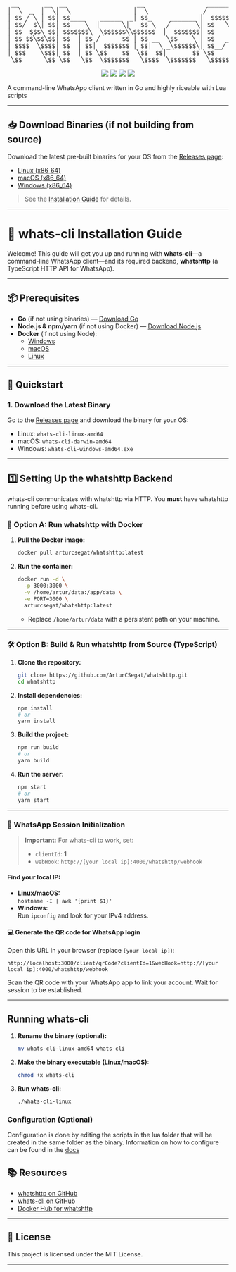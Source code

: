 <p align="center">
<pre>
 __       __  __                   __                 ______   __  __ 
│  ╲  _  │  ╲│  ╲                 │  ╲               ╱      ╲ │  ╲│  ╲
│ $$ ╱ ╲ │ $$│ $$____    ______  _│ $$_     _______ │  $$$$$$╲│ $$ ╲$$
│ $$╱  $╲│ $$│ $$    ╲  │      ╲│   $$ ╲   ╱       ╲│ $$   ╲$$│ $$│  ╲
│ $$  $$$╲ $$│ $$$$$$$╲  ╲$$$$$$╲╲$$$$$$  │  $$$$$$$│ $$      │ $$│ $$
│ $$ $$╲$$╲$$│ $$  │ $$ ╱      $$ │ $$ __  ╲$$    ╲ │ $$   __ │ $$│ $$
│ $$$$  ╲$$$$│ $$  │ $$│  $$$$$$$ │ $$│  ╲ _╲$$$$$$╲│ $$__╱  ╲│ $$│ $$
│ $$$    ╲$$$│ $$  │ $$ ╲$$    $$  ╲$$  $$│       $$ ╲$$    $$│ $$│ $$
 ╲$$      ╲$$ ╲$$   ╲$$  ╲$$$$$$$   ╲$$$$  ╲$$$$$$$   ╲$$$$$$  ╲$$ ╲$$
</pre>
</p>

<p align="center">
  <img src="https://img.shields.io/badge/Go-frontend-blue?logo=go" />
  <img src="https://img.shields.io/badge/Lua-scripting-lightgrey?logo=lua" />
  <img src="https://img.shields.io/badge/TypeScript-backend-blue?logo=typescript" />
  <img src="https://img.shields.io/badge/Docker-backend-blue?logo=docker" />
</p>

A command-line WhatsApp client written in Go and highly riceable with Lua scripts

---

## 📥 Download Binaries (if not building from source)

Download the latest pre-built binaries for your OS from the [Releases page](https://github.com/ArturCSegat/whats-cli/releases/latest):

- [Linux (x86_64)](https://github.com/ArturCSegat/whats-cli/releases/latest/download/whats-cli-linux-amd64)
- [macOS (x86_64)](https://github.com/ArturCSegat/whats-cli/releases/latest/download/whats-cli-darwin-amd64)
- [Windows (x86_64)](https://github.com/ArturCSegat/whats-cli/releases/latest/download/whats-cli-windows-amd64.exe)

> See the [Installation Guide](#-installation-guide) for details.

---

# 🚀 whats-cli Installation Guide

Welcome! This guide will get you up and running with **whats-cli**—a command-line WhatsApp client—and its required backend, **whatshttp** (a TypeScript HTTP API for WhatsApp).

---

## 📦 Prerequisites

- **Go** (if not using binaries) — [Download Go](https://golang.org/dl/)
- **Node.js & npm/yarn** (if not using Docker) — [Download Node.js](https://nodejs.org/)
- **Docker** (if not using Node):  
  - [Windows](https://docs.docker.com/windows/started)
  - [macOS](https://docs.docker.com/mac/started/)
  - [Linux](https://docs.docker.com/linux/started/)

---

## 🏁 Quickstart

### 1. Download the Latest Binary

Go to the [Releases page](https://github.com/ArturCSegat/whats-cli/releases/latest) and download the binary for your OS:

- Linux: `whats-cli-linux-amd64`
- macOS: `whats-cli-darwin-amd64`
- Windows: `whats-cli-windows-amd64.exe`

---

## 1️⃣ Setting Up the whatshttp Backend

whats-cli communicates with whatshttp via HTTP. You **must** have whatshttp running before using whats-cli.

### 🐳 Option A: Run whatshttp with Docker

1. **Pull the Docker image:**
   ```bash
   docker pull arturcsegat/whatshttp:latest
   ```

2. **Run the container:**
   ```bash
   docker run -d \
     -p 3000:3000 \
     -v /home/artur/data:/app/data \
     -e PORT=3000 \
     arturcsegat/whatshttp:latest
   ```
   - Replace `/home/artur/data` with a persistent path on your machine.

---

### 🛠️ Option B: Build & Run whatshttp from Source (TypeScript)

1. **Clone the repository:**
   ```bash
   git clone https://github.com/ArturCSegat/whatshttp.git
   cd whatshttp
   ```

2. **Install dependencies:**
   ```bash
   npm install
   # or
   yarn install
   ```

3. **Build the project:**  
   ```bash
   npm run build
   # or
   yarn build
   ```

4. **Run the server:**
     ```bash
     npm start
     # or
     yarn start
     ```
---

### 🔑 WhatsApp Session Initialization

> **Important:** For whats-cli to work, set:  
> - `clientId`: **1**  
> - `webHook`: `http://[your local ip]:4000/whatshttp/webhook`

#### Find your local IP:

- **Linux/macOS:**  
  `hostname -I | awk '{print $1}'`
- **Windows:**  
  Run `ipconfig` and look for your IPv4 address.

#### 💻 Generate the QR code for WhatsApp login

Open this URL in your browser (replace `[your local ip]`):

```
http://localhost:3000/client/qrCode?clientId=1&webHook=http://[your local ip]:4000/whatshttp/webhook
```

Scan the QR code with your WhatsApp app to link your account. Wait for session to be established.

---

## Running whats-cli

1. **Rename the binary (optional):**
   ```bash
   mv whats-cli-linux-amd64 whats-cli
   ```

2. **Make the binary executable (Linux/macOS):**
   ```bash
   chmod +x whats-cli
   ```

3. **Run whats-cli:**
   ```bash
   ./whats-cli-linux
   ```

### Configuration (Optional)

Configuration is done by editing the scripts in the lua folder that will be created in the same folder as the binary. Information on how to configure can be found in the [docs](https://github.com/ArturCSegat/whats-cli/tree/master/docs/configuration)

## 📚 Resources

- [whatshttp on GitHub](https://github.com/ArturCSegat/whatshttp)
- [whats-cli on GitHub](https://github.com/ArturCSegat/whats-cli)
- [Docker Hub for whatshttp](https://hub.docker.com/r/arturcsegat/whatshttp)

---

## 📄 License

This project is licensed under the MIT License.

---
